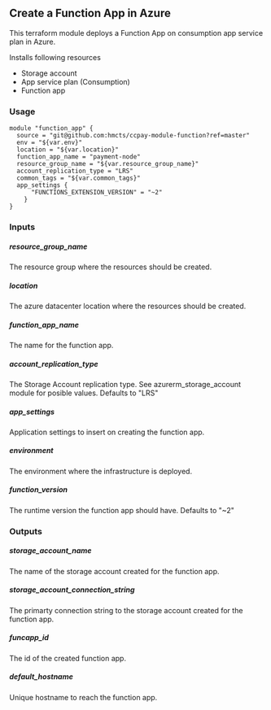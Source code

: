 
## Create a Function App in Azure

This terraform module deploys a Function App on consumption app service plan in Azure.

Installs following resources
- Storage account
- App service plan (Consumption)
- Function app

### Usage

```hcl
module "function_app" {
  source = "git@github.com:hmcts/ccpay-module-function?ref=master"
  env = "${var.env}"
  location = "${var.location}"
  function_app_name = "payment-node"
  resource_group_name = "${var.resource_group_name}"
  account_replication_type = "LRS"
  common_tags = "${var.common_tags}"
  app_settings {
      "FUNCTIONS_EXTENSION_VERSION" = "~2"
    }
}

```

### Inputs

##### resource_group_name
The resource group where the resources should be created.

##### location
The azure datacenter location where the resources should be created.

##### function_app_name
The name for the function app.

##### account_replication_type
The Storage Account replication type. See azurerm_storage_account module for posible values.
Defaults to "LRS"

##### app_settings
Application settings to insert on creating the function app. 

##### environment
The environment where the infrastructure is deployed.

##### function_version
The runtime version the function app should have.
Defaults to "~2"

### Outputs

##### storage_account_name
The name of the storage account created for the function app.

##### storage_account_connection_string
The primarty connection string to the storage account created for the function app.

##### funcapp_id
The id of the created function app.

##### default_hostname
Unique hostname to reach the function app.
